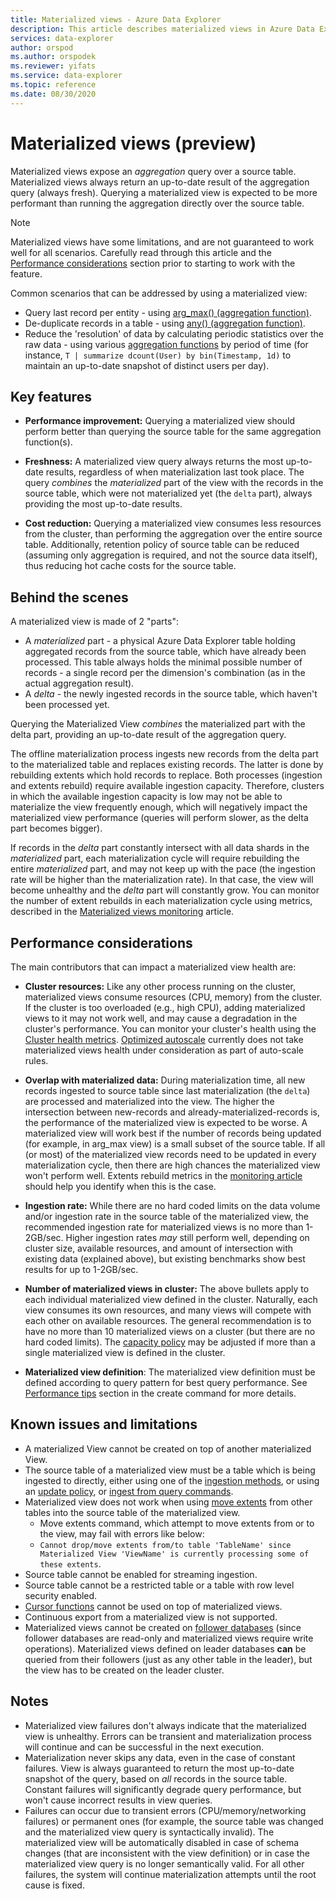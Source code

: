 ```yaml
---
title: Materialized views - Azure Data Explorer
description: This article describes materialized views in Azure Data Explorer.
services: data-explorer
author: orspod
ms.author: orspodek
ms.reviewer: yifats
ms.service: data-explorer
ms.topic: reference
ms.date: 08/30/2020
---
```

# Materialized views (preview)

Materialized views expose an *aggregation* query over a source table. Materialized views always return an up-to-date result of the aggregation query (always fresh).
Querying a materialized view is expected to be more performant than running the aggregation directly over the source table.



> [!NOTE] 
> Materialized views have some limitations, and are not guaranteed to work well for all scenarios. Carefully read through this article and the [Performance considerations](#performance-considerations) section prior to starting to work with the feature.

Common scenarios that can be addressed by using a materialized view:

* Query last record per entity - using [arg_max() (aggregation function)](../../query/arg-max-aggfunction.md).
* De-duplicate records in a table - using [any() (aggregation function)](../../query/any-aggfunction.md).
* Reduce the 'resolution' of data by calculating periodic statistics over the raw data - using various [aggregation functions](materialized-view-create-alter.md#supported-aggregation-functions) by period of time (for instance, `T | summarize dcount(User) by bin(Timestamp, 1d)` to maintain an up-to-date snapshot of distinct users per day).

## Key features

* **Performance improvement:** Querying a materialized view should perform better than querying the source table for the same aggregation function(s).

* **Freshness:** A materialized view query always returns the most up-to-date results, regardless of when materialization last took place. The query *combines* the *materialized* part of the view with the records in the source table, which were not materialized yet (the `delta` part), always providing the most up-to-date results.

* **Cost reduction:** Querying a materialized view consumes less resources from the cluster, than performing the aggregation over the entire source table. Additionally, retention policy of source table can be reduced (assuming only aggregation is required, and not the source data itself), thus reducing hot cache costs for the source table.

## Behind the scenes

A materialized view is made of 2 "parts":

* A *materialized* part - a physical Azure Data Explorer table holding aggregated records from the source table, which have already been processed.  This table always holds the minimal possible number of records - a single record per the dimension's combination (as in the actual aggregation result).
* A *delta* - the newly ingested records in the source table, which haven't been processed yet. 

Querying the Materialized View *combines* the materialized part with the delta part, providing an up-to-date result of the aggregation query. 

The offline materialization process ingests new records from the delta part to the materialized table and replaces existing records. The latter is done by rebuilding extents which hold records to replace. Both processes (ingestion and extents rebuild) require available ingestion capacity. Therefore, clusters in which the available ingestion capacity is low may not be able to materialize the view frequently enough, which will negatively impact the materialized view performance (queries will perform slower, as the delta part becomes bigger). 

If records in the *delta* part constantly intersect with all data shards in the *materialized* part, each materialization cycle will require rebuilding the entire *materialized* part, and may not keep up with the pace (the ingestion rate will be higher than the materialization rate). In that case, the view will become unhealthy and the *delta* part will constantly grow. You can monitor the number of extent rebuilds in each materialization cycle using metrics, described in the [Materialized views monitoring](materialized-view-monitoring.md) article.

## Performance considerations

The main contributors that can impact a materialized view health are:

* **Cluster resources:** Like any other process running on the cluster, materialized views consume resources (CPU, memory) from the cluster. If the cluster is too overloaded (e.g., high CPU), adding materialized views to it may not work well, and may cause a degradation in the cluster's performance. You can monitor your cluster's health using the [Cluster health metrics](../../../using-metrics.md#cluster-metrics). [Optimized autoscale](../../../manage-cluster-horizontal-scaling.md#optimized-autoscale) currently does not take materialized views health under consideration as part of auto-scale rules.

* **Overlap with materialized data:** During materialization time, all new records ingested to source table since last materialization (the `delta`) are processed and materialized into the view. The higher the intersection between new-records and already-materialized-records is, the performance of the materialized view is expected to be worse. A materialized view will work best if the number of records being updated (for example, in arg_max view) is a small subset of the source table. If all (or most) of the materialized view records need to be updated in every materialization cycle, then there are high chances the materialized view won't perform well. Extents rebuild metrics in the [monitoring article](materialized-view-monitoring.md#troubleshooting) should help you identify when this is the case.

* **Ingestion rate:** While there are no hard coded limits on the data volume and/or ingestion rate in the source table of the materialized view, the recommended ingestion rate for materialized views is no more than 1-2GB/sec. Higher ingestion rates *may* still perform well, depending on cluster size, available resources, and amount of intersection with existing data (explained above), but existing benchmarks show best results for up to 1-2GB/sec.

* **Number of materialized views in cluster:** The above bullets apply to each individual materialized view defined in the cluster. Naturally, each view consumes its own resources, and many views will compete with each other on available resources. The general recommendation is to have no more than 10 materialized views on a cluster (but there are no hard coded limits). The [capacity policy](materialized-view-policies.md#materialized-view-capacity-policy) may be adjusted if more than a single materialized view is defined in the cluster.

* **Materialized view definition**: The materialized view definition must be defined according to query pattern for best query performance. See [Performance tips](materialized-view-create-alter.md#performance-tips) section in the create command for more details. 

## Known issues and limitations

* A materialized View cannot be created on top of another materialized View.
* The source table of a materialized view must be a table which is being ingested to directly, either using one of the [ingestion methods](../../../ingest-data-overview.md#ingestion-methods-and-tools), or using an [update policy](../updatepolicy.md), or [ingest from query commands](../data-ingestion/ingest-from-query.md).
* Materialized view does not work when using [move extents](../move-extents.md) from other tables into the source table of the materialized view.
  * Move extents command, which attempt to move extents from or to the view, may fail with errors like below:
  * `Cannot drop/move extents from/to table 'TableName' since Materialized View 'ViewName' is currently processing some of these extents`.
* Source table cannot be enabled for streaming ingestion.
* Source table cannot be a restricted table or a table with row level security enabled.
* [Cursor functions](../databasecursor.md#cursor-functions) cannot be used on top 
of materialized views.
* Continuous export from a materialized view is not supported.
* Materialized views cannot be created on [follower databases](../../../follower.md) (since follower databases are read-only and materialized views require write operations).  Materialized views defined on leader databases **can** be queried from their followers (just as any other table in the leader), but the view has to be created on the leader cluster.

## Notes

* Materialized view failures don't always indicate that the materialized view is unhealthy. Errors can be transient and materialization process will continue and can be successful in the next execution.
* Materialization never skips any data, even in the case of constant failures. View is always guaranteed to return the most up-to-date snapshot of the query, based on *all* records in the source table. Constant failures will significantly degrade query performance, but won't cause incorrect results in view queries.
* Failures can occur due to transient errors (CPU/memory/networking failures) or permanent ones (for example, the source table was changed and the materialized view query is syntactically invalid). The materialized view will be automatically disabled in case of schema changes (that are inconsistent with the view definition) or in case
the materialized view query is no longer semantically valid. For all other failures, the system will continue materialization attempts until the root cause is fixed.
